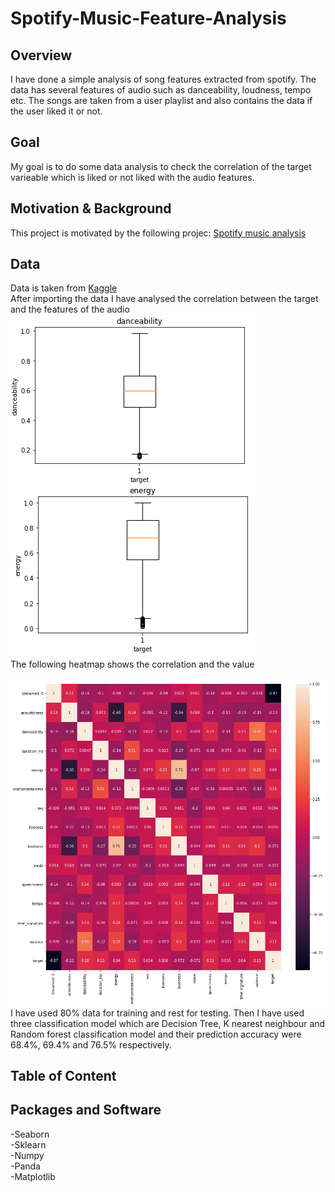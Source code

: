 # Spotify-Music-Feature-Analysis
## Overview
I have done a simple analysis of song features extracted from spotify. The data has several features of audio such as danceability, loudness, tempo etc. The songs are taken from a user playlist and also contains the data if the user liked it or not.</br>
## Goal
My goal is to do some data analysis to check the correlation of the target varieable which is liked or not liked with the audio features.</br>
## Motivation & Background
This project is motivated by the following projec: [Spotify music analysis](https://www.kaggle.com/aeryan/spotify-music-analysist)</br>
## Data
Data is taken from [Kaggle](https://www.kaggle.com/aeryan/spotify-music-analysis)</br>
After importing the data I have analysed the correlation between the target and the features of the audio</br>
<img src='https://github.com/touhid498/Spotify-Music-Feature-Analysis/blob/main/IMG/img1.PNG'>
<img src='https://github.com/touhid498/Spotify-Music-Feature-Analysis/blob/main/IMG/img2.PNG'></br>
The following heatmap shows the correlation and the value</br>
</br>
<img src='https://github.com/touhid498/Spotify-Music-Feature-Analysis/blob/main/IMG/img3.png'>
</br>
I have used 80% data for training and rest for testing. Then I have used three classification model which are Decision Tree, K nearest neighbour and Random forest classification model and their prediction accuracy were 68.4%, 69.4% and 76.5% respectively.

## Table of Content
## Packages and Software
-Seaborn</br>
-Sklearn</br>
-Numpy</br>
-Panda</br>
-Matplotlib
